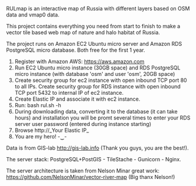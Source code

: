 RULmap is an interactive map of Russia with different layers based on OSM data and vmap0 data. 

This project contains everything you need from start to finish to make a vector tile based web map of nature and halo habitat of Russia.

The project runs on Amazon EC2 Ubuntu micro server and Amazon RDS PostgreSQL micro database. Both free for the first 1 year.

1. Register with Amazon AWS: https://aws.amazon.com
2. Run EC2 Ubuntu micro instance (30GB space) and RDS PostgreSQL micro instance (with database 'osm' and user 'osm', 20GB space) 
3. Create security group for ec2 instance with open inbound TCP port 80 to all IPs. Create security group for RDS instance with open inbound TCP port 5432 to internal IP of ec2 instance.
4. Create Elastic IP and associate it with ec2 instance.
5. Run: bash rul.sh -h <amazon rds hostname>
6. During downloading data, converting it to the database (it can take hours) and installation you will be promt several times to enter your RDS server user password (entered during instance starting)
7. Browse http://\_Your Elastic IP\_
8. You are my hero! -‿-

Data is from GIS-lab http://gis-lab.info (Thank you guys, you are the best!).

The server stack: PostgreSQL+PostGIS - TileStache - Gunicorn - Nginx.

The server architecture is taken from Nelson Minar great work: https://github.com/NelsonMinar/vector-river-map (Big thanx Nelson!)
